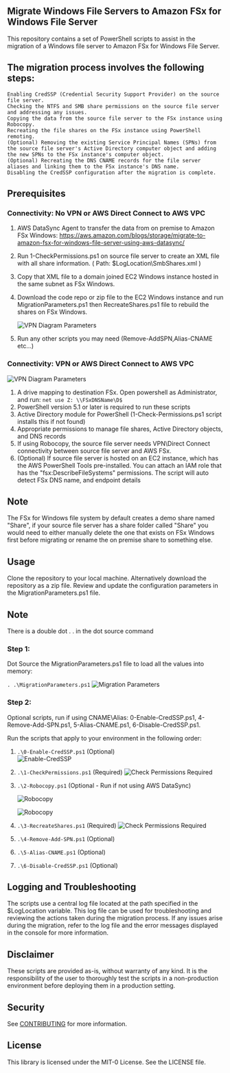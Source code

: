 ## Migrate Windows File Servers to Amazon FSx for Windows File Server

This repository contains a set of PowerShell scripts to assist in the migration of a Windows file server to Amazon FSx for Windows File Server.

## The migration process involves the following steps:

    Enabling CredSSP (Credential Security Support Provider) on the source file server.
    Checking the NTFS and SMB share permissions on the source file server and addressing any issues.
    Copying the data from the source file server to the FSx instance using Robocopy.
    Recreating the file shares on the FSx instance using PowerShell remoting.
    (Optional) Removing the existing Service Principal Names (SPNs) from the source file server's Active Directory computer object and adding the new SPNs to the FSx instance's computer object.
    (Optional) Recreating the DNS CNAME records for the file server aliases and linking them to the FSx instance's DNS name.
    Disabling the CredSSP configuration after the migration is complete.

## Prerequisites

### Connectivity: No VPN or AWS Direct Connect to AWS VPC
   
1. AWS DataSync Agent to transfer the data from on premise to Amazon FSx Windows: https://aws.amazon.com/blogs/storage/migrate-to-amazon-fsx-for-windows-file-server-using-aws-datasync/
2. Run 1-CheckPermissions.ps1 on source file server to create an XML file with all share information. ( Path: $LogLocation\SmbShares.xml )
3. Copy that XML file to a domain joined EC2 Windows instance hosted in the same subnet as FSx Windows.
4. Download the code repo or zip file to the EC2 Windows instance and run MigrationParameters.ps1 then RecreateShares.ps1 file to rebuild the shares on FSx Windows.

   ![VPN Diagram Parameters](./img/NoVPN.png)

5. Run any other scripts you may need (Remove-AddSPN,Alias-CNAME etc...)

### Connectivity: VPN or AWS Direct Connect to AWS VPC

   ![VPN Diagram Parameters](./img/VPN.png)

1. A drive mapping to destination FSx. Open powershell as Administrator, and run: `net use Z: \\FSxDNSName\D$`  
1. PowerShell version 5.1 or later is required to run these scripts
1. Active Directory module for PowerShell (1-Check-Permissions.ps1 script installs this if not found)
1. Appropriate permissions to manage file shares, Active Directory objects, and DNS records
1.    If using Robocopy, the source file server needs VPN\Direct Connect connectivity between source file server and AWS FSx.
1. (Optional) If source file server is hosted on an EC2 instance, which has the AWS PowerShell Tools pre-installed. You can attach an IAM role that has the "fsx:DescribeFileSystems" permissions. The script will auto detect FSx DNS name, and endpoint details

## Note

The FSx for Windows file system by default creates a demo share named "Share", if your source file server has a share folder called "Share" you would need to either manually delete the one that exists on FSx Windows first before migrating or rename the on premise share to something else.

## Usage

Clone the repository to your local machine. Alternatively download the repository as a zip file.
Review and update the configuration parameters in the MigrationParameters.ps1 file.

## Note

There is a double dot . . in the dot source command

### Step 1:
Dot Source the MigrationParameters.ps1 file to load all the values into memory:

` . .\MigrationParameters.ps1 `
    ![Migration Parameters](./img/MigrationParameters.png)

### Step 2:

Optional scripts, run if using CNAME\Alias: 0-Enable-CredSSP.ps1, 4-Remove-Add-SPN.ps1, 5-Alias-CNAME.ps1, 6-Disable-CredSSP.ps1. 

Run the scripts that apply to your environment in the following order:
 
    
1. ` .\0-Enable-CredSSP.ps1 ` (Optional)      
    ![Enable-CredSSP](./img/Enable-CredSSP.png)

1. ` .\1-CheckPermissions.ps1 ` (Required)
    ![Check Permissions Required](./img/CheckPermissions.png)

1. ` .\2-Robocopy.ps1 ` (Optional - Run if not using AWS DataSync)

    ![Robocopy](./img/RoboCopy1.png)

    ![Robocopy](./img/RoboCopy2.png)

1. ` .\3-RecreateShares.ps1 ` (Required)
    ![Check Permissions Required](./img/RecreateShares.png)
1. ` .\4-Remove-Add-SPN.ps1 ` (Optional)
1. ` .\5-Alias-CNAME.ps1 ` (Optional)
1. ` .\6-Disable-CredSSP.ps1 ` (Optional)

## Logging and Troubleshooting

The scripts use a central log file located at the path specified in the $LogLocation variable. This log file can be used for troubleshooting and reviewing the actions taken during the migration process.
If any issues arise during the migration, refer to the log file and the error messages displayed in the console for more information.

## Disclaimer

These scripts are provided as-is, without warranty of any kind. It is the responsibility of the user to thoroughly test the scripts in a non-production environment before deploying them in a production setting.

## Security

See [CONTRIBUTING](CONTRIBUTING.md#security-issue-notifications) for more information.

## License

This library is licensed under the MIT-0 License. See the LICENSE file.
